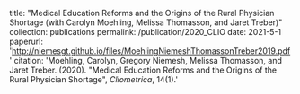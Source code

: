 
title: "Medical Education Reforms and the Origins of the Rural Physician Shortage (with Carolyn Moehling, Melissa Thomasson, and Jaret Treber)"
collection: publications
permalink: /publication/2020_CLIO
date: 2021-5-1
paperurl: 'http://niemesgt.github.io/files/MoehlingNiemeshThomassonTreber2019.pdf'
citation: 'Moehling, Carolyn, Gregory Niemesh, Melissa Thomasson, and Jaret Treber. (2020). &quot;Medical Education Reforms and the Origins of the Rural Physician Shortage&quot;, <i>Cliometrica</i>, 14(1).'


